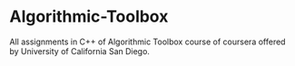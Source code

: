# Algorithmic-Toolbox
All assignments in C++ of Algorithmic Toolbox course of coursera offered by University of California San Diego.
